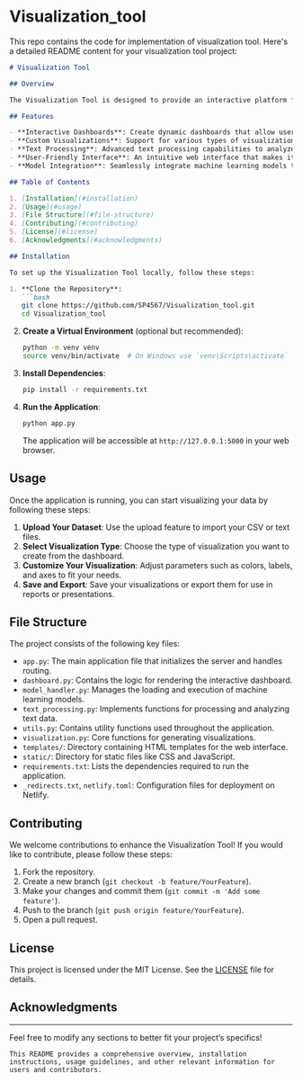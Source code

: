 # Visualization_tool
This repo contains the code for implementation of visualization tool.
Here's a detailed README content for your visualization tool project:

```markdown
# Visualization Tool

## Overview

The Visualization Tool is designed to provide an interactive platform for visualizing data insights and analytics. This tool aims to simplify the process of data exploration and presentation, enabling users to derive meaningful conclusions from their datasets through intuitive visual representations.

## Features

- **Interactive Dashboards**: Create dynamic dashboards that allow users to filter and manipulate data in real-time.
- **Custom Visualizations**: Support for various types of visualizations, including bar charts, line graphs, scatter plots, and more.
- **Text Processing**: Advanced text processing capabilities to analyze and visualize textual data effectively.
- **User-Friendly Interface**: An intuitive web interface that makes it easy for users of all skill levels to navigate and utilize the tool.
- **Model Integration**: Seamlessly integrate machine learning models to enhance data analysis and predictions.

## Table of Contents

1. [Installation](#installation)
2. [Usage](#usage)
3. [File Structure](#file-structure)
4. [Contributing](#contributing)
5. [License](#license)
6. [Acknowledgments](#acknowledgments)

## Installation

To set up the Visualization Tool locally, follow these steps:

1. **Clone the Repository**:
   ```bash
   git clone https://github.com/SP4567/Visualization_tool.git
   cd Visualization_tool
   ```

2. **Create a Virtual Environment** (optional but recommended):
   ```bash
   python -m venv venv
   source venv/bin/activate  # On Windows use `venv\Scripts\activate`
   ```

3. **Install Dependencies**:
   ```bash
   pip install -r requirements.txt
   ```

4. **Run the Application**:
   ```bash
   python app.py
   ```
   The application will be accessible at `http://127.0.0.1:5000` in your web browser.

## Usage

Once the application is running, you can start visualizing your data by following these steps:

1. **Upload Your Dataset**: Use the upload feature to import your CSV or text files.
2. **Select Visualization Type**: Choose the type of visualization you want to create from the dashboard.
3. **Customize Your Visualization**: Adjust parameters such as colors, labels, and axes to fit your needs.
4. **Save and Export**: Save your visualizations or export them for use in reports or presentations.

## File Structure

The project consists of the following key files:

- `app.py`: The main application file that initializes the server and handles routing.
- `dashboard.py`: Contains the logic for rendering the interactive dashboard.
- `model_handler.py`: Manages the loading and execution of machine learning models.
- `text_processing.py`: Implements functions for processing and analyzing text data.
- `utils.py`: Contains utility functions used throughout the application.
- `visualization.py`: Core functions for generating visualizations.
- `templates/`: Directory containing HTML templates for the web interface.
- `static/`: Directory for static files like CSS and JavaScript.
- `requirements.txt`: Lists the dependencies required to run the application.
- `_redirects.txt`, `netlify.toml`: Configuration files for deployment on Netlify.

## Contributing

We welcome contributions to enhance the Visualization Tool! If you would like to contribute, please follow these steps:

1. Fork the repository.
2. Create a new branch (`git checkout -b feature/YourFeature`).
3. Make your changes and commit them (`git commit -m 'Add some feature'`).
4. Push to the branch (`git push origin feature/YourFeature`).
5. Open a pull request.

## License

This project is licensed under the MIT License. See the [LICENSE](LICENSE) file for details.

## Acknowledgments



---
Feel free to modify any sections to better fit your project’s specifics!
```
This README provides a comprehensive overview, installation instructions, usage guidelines, and other relevant information for users and contributors.

